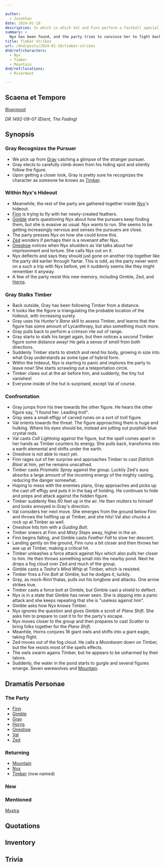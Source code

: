 ```yaml
---

author:
  - Jonathan
date: 2024-01-10
description: In which in which Val and Finn perform a fastball special.
summary: >
  Nyx has been found, and the party tries to convince her to fight back against her pursuers. Alone, Gray observes a familiar figure closing in on its prey. Nyx panics and pleads for escape, and Timber strikes. And he is not alone.
title: Timber Strikes
url: /dnd/posts/2024-01-10/timber-strikes
dnd/ref/characters:
  - Nyx
  - Timber
  - Mountain
dnd/ref/locations:
  - Rivermoot

---
```


## Scaena et Tempore

_[Rivermoot](/dnd/locations/rivermoot)_

_DR 1492-09-07 (Elient, The Fading)_

## Synopsis

### Gray Recognizes the Pursuer

- We pick up from [Gray](/dnd/characters/haeltin-var-astora) catching a glimpse of the stranger pursuer.
- Gray elects to carefully climb down from his hiding spot and silently follow the figure.
- Upon getting a closer look, Gray is pretty sure he recognizes the character as someone he knows as [Timber](/dnd/npcs/timber).

### Within Nyx's Hideout

- Meanwhile, the rest of the party are gathered together inside [Nyx](/dnd/npcs/nyx)'s hideout.
- [Finn](/dnd/characters/finn) is trying to fly with her newly-created feathers.
- [Gimble](/dnd/characters/gimble-the-diviner) starts questioning Nyx about how the pursuers keep finding them, but she is evasive as usual. Nyx wants to run. She seems to be getting increasingly nervous and senses the pursuers are close.
- The party presses Nyx on how she could know this.
- [Zed](/dnd/characters/zed) wonders if perhaps their is a revenant after Nyx.
- [Oneshoe](/dnd/characters/oneshoe) notices when Nyx shudders as Val talks about her imprisonment and torture. She calls Nyx out on it.
- Nyx deflects and says they should just gone on another trip together like the party did earlier through Yartar. This is odd, as the party never went on a such a trip with Nyx before, yet it suddenly seems like they might remember it anyway.
- A few of the party resist this new memory, including Gimble, Zed, and [Horns](/dnd/characters/horns).

### Gray Stalks Timber

- Back outside, Gray has been following Timber from a distance.
- It looks like the figure is triangulating the probable location of the hideout, with increasing surety.
- Gray uses his *Hunter's Bane* skill to assess Timber, and learns that the figure has some amount of Lycanthropy, but also something much more.
- Gray pulls back to perform a crimson rite out of range.
- Gray starts to stalk his target again, but then notices a *second* Timber figure some distance away! He gets a sense of smell from both directions.
- Suddenly Timber starts to stretch and rend his body, growing in size into what Gray understands as some type of hybrid form.
- Within the hideout, Nyx is starting to panic and implores the party to leave now! She starts scrawling out a teleportation circle.
- Timber claws out at the air before him, and suddenly, the tiny hut vanishes! 
- Everyone inside of the hut is surprised, except Val of course.

### Confrontation

- Gray jumps from his tree towards the other figure. He hears the other figure say, "I found her. Leading troll".
- Gray sees a small effigy of carved runes on a sort of troll figure.
- Val orients towards the threat. The figure approaching them is huge and hulking. Where his eyes should be, instead are jutting out purplish-blue crystal rods.
- Val casts *Call Lightning* against the figure, but the spell comes apart in her hands as Timber counters its energy. She pulls back, transforms into a earth elemental and shifts under the earth.
- Oneshoe is not able to react yet.
- Finn rages out of her surprise and approaches Timber to cast *Eldritch Blast* at him, yet he remains unscathed.
- Timber casts *Prismatic Spray* against the group. Luckily Zed's aura absorbs a large amount of the incoming energy of the mighty casting, reducing the danger somewhat.
- Hoping to mess with the enemies plans, Gray approaches and picks up the cast off effigy and puts it in the bag of holding. He continues to hide and preps and attack against the hidden figure.
- Timber suddenly flies 60 feet up in the air. He then mutters to himself and looks annoyed in Gray's direction.
- Val considers her next move. She emerges from the ground below Finn and throws the halfling up at Timber, and she hits! Val also chucks a rock up at Timber as well.
- Oneshoe hits him with a *Guiding Bolt*.
- Timber sneers at Finn and *Misty Step*s away, higher in the air.
- Finn begins falling, and Gimble casts *Feather Fall* to slow her descent. 
- Landing gently on the ground, Finn runs a bit closer and then throws her axe up at Timber, making a critical hit.
- Timber unleashes a force attack against Nyx which also pulls her closer to him. He then throws something small into the nearby pond. Next he drops a fog cloud over Zed and much of the group.
- Gimble casts a *Tasha's Mind Whip* at Timber, which is resisted.
- Timber fires a *Fire Bolt* at Gimble, but he dodges it, luckily.
- Gray, as mock-Rinn'thalas, pulls out his longbow and attacks. One arrow strikes true.
- Timber casts a force bolt at Gimble, but Gimble cast a shield to deflect.
- Nyx is in a state that Gimble has never seen. She is slipping into a panic attack and she keeps repeating that she is "useless against him".
- Gimble asks how Nyx knows Timber.
- Nyx ignores the question and gives Gimble a scroll of *Plane Shift*. She asks him to prepare to cast it to for the party's escape.
- Nyx moves closer to the group and then prepares to cast *Scatter* to bring folks together for the *Plane Shift*.
- Meanhile, Horns conjures 16 giant owls and shifts into a giant eagle, taking flight.
- Zed moves out of the fog cloud. He calls a *Moonbeam* down on Timber, but the foe resists most of the spells effects.
- The owls swarm agains Timber, but he appears to be unharmed by their talons.
- Suddenly, the water in the pond starts to gurgle and several figures emerge. Seven werewolves and [Mountain](/dnd/npcs/mountain).

## Dramatis Personae

### The Party

- [Finn](/dnd/characters/finn)
- [Gimble](/dnd/characters/gimble-the-diviner)
- [Gray](/dnd/characters/haeltin-var-astora)
- [Horns](/dnd/characters/horns)
- [Oneshoe](/dnd/characters/oneshoe)
- [Val](/dnd/characters/val)
- [Zed](/dnd/characters/zed)

### Returning

- [Mountain](/dnd/npcs/mountain)
- [Nyx](/dnd/npcs/nyx)
- [Timber](/dnd/npcs/timber) (now named)

### New

### Mentioned

[Mystra](/dnd/npcs/mystra)

## Quotations

## Inventory

## Trivia


